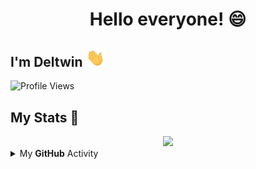 <!--
WOOOOOOOOH WOOOH KEEP CALM! YOU CAN'T C0PY THIS!
THIS IS VIOLATED COPYRIGHT 911!!!!
-->

<!--
- 🔭 
- 🌱 
- 👯 
- 🤔 
- 💬 
- 📫 
- 😄 
- ⚡ 
-->

<h1 align="center">Hello everyone! 😄</h1>

## I'm Deltwin <img src="https://raw.githubusercontent.com/Deltwin/Deltwin/master/halohal.gif" width="30px">

![Profile Views](https://komarev.com/ghpvc/?username=Deltwin&color=blueviolet)

<!--
## About my Experience of ${CODING} 💬
<img src="https://devicons.github.io/devicon/devicon.git/icons/ubuntu/ubuntu-plain.svg" width="40px">&nbsp;&nbsp;&nbsp;&nbsp;&nbsp;<img 
src="https://devicons.github.io/devicon/devicon.git/icons/html5/html5-plain.svg" width="40px">&nbsp;&nbsp;&nbsp;&nbsp;&nbsp;<img src="https://devicons.github.io/devicon/devicon.git/icons/css3/css3-plain.svg" width="40px">&nbsp;&nbsp;&nbsp;&nbsp;&nbsp;<img src="https://devicons.github.io/devicon/devicon.git/icons/javascript/javascript-original.svg" width="40px">&nbsp;&nbsp;&nbsp;&nbsp;&nbsp;<img src="https://devicons.github.io/devicon/devicon.git/icons/nodejs/nodejs-plain.svg" width="40px">&nbsp;&nbsp;&nbsp;&nbsp;&nbsp;<img
src="https://devicons.github.io/devicon/devicon.git/icons/git/git-original.svg" width="40px">&nbsp;&nbsp;&nbsp;&nbsp;&nbsp;&nbsp;<img src="https://devicons.github.io/devicon/devicon.git/icons/github/github-original.svg" width="40px">&nbsp;&nbsp;&nbsp;&nbsp;&nbsp;<img src="https://devicons.github.io/devicon/devicon.git/icons/npm/npm-original-wordmark.svg" width="40px">
-->

## My Stats 🤔
<div align="center"><img src="https://github-profile-trophy.vercel.app/?username=Deltwin&theme=dracula"></div>

<details>
  <summary>My <b>GitHub</b> Activity</summary>
  <img align="left" src="https://github-readme-stats.vercel.app/api?username=Deltwin&theme=tokyonight"><img align="right" src="https://github-readme-stats.vercel.app/api/top-langs/?username=Deltwin&theme=tokyonight&hide=batchfile">
</details>

<!-- 
  Nope, don't copy this.
  I'm not going to anymore do commissions.
-->
